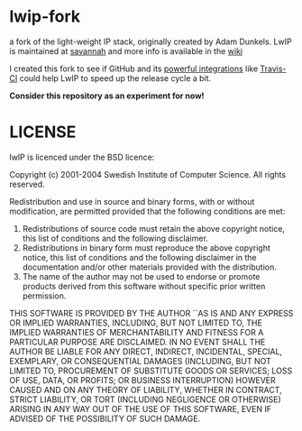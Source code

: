 lwip-fork
=========

a fork of the light-weight IP stack, originally created by Adam Dunkels.
LwIP is maintained at [savannah](http://savannah.nongnu.org/projects/lwip/) and more info is available in the [wiki](http://lwip.wikia.com/wiki/LwIP_Wiki)

I created this fork to see if GitHub and its [powerful integrations](https://github.com/integrations) like [Travis-CI](http://travis-ci.org) could help LwIP to speed up the release cycle a bit.

**Consider this repository as an experiment for now!**

LICENSE
=======

lwIP is licenced under the BSD licence: 

Copyright (c) 2001-2004 Swedish Institute of Computer Science. 
All rights reserved. 

Redistribution and use in source and binary forms, with or without modification, 
are permitted provided that the following conditions are met: 

1. Redistributions of source code must retain the above copyright notice, 
this list of conditions and the following disclaimer. 
2. Redistributions in binary form must reproduce the above copyright notice, 
this list of conditions and the following disclaimer in the documentation 
and/or other materials provided with the distribution. 
3. The name of the author may not be used to endorse or promote products 
derived from this software without specific prior written permission. 

THIS SOFTWARE IS PROVIDED BY THE AUTHOR ``AS IS AND ANY EXPRESS OR IMPLIED 
WARRANTIES, INCLUDING, BUT NOT LIMITED TO, THE IMPLIED WARRANTIES OF 
MERCHANTABILITY AND FITNESS FOR A PARTICULAR PURPOSE ARE DISCLAIMED. IN NO EVENT 
SHALL THE AUTHOR BE LIABLE FOR ANY DIRECT, INDIRECT, INCIDENTAL, SPECIAL, 
EXEMPLARY, OR CONSEQUENTIAL DAMAGES (INCLUDING, BUT NOT LIMITED TO, PROCUREMENT 
OF SUBSTITUTE GOODS OR SERVICES; LOSS OF USE, DATA, OR PROFITS; OR BUSINESS 
INTERRUPTION) HOWEVER CAUSED AND ON ANY THEORY OF LIABILITY, WHETHER IN 
CONTRACT, STRICT LIABILITY, OR TORT (INCLUDING NEGLIGENCE OR OTHERWISE) ARISING 
IN ANY WAY OUT OF THE USE OF THIS SOFTWARE, EVEN IF ADVISED OF THE POSSIBILITY 
OF SUCH DAMAGE.
